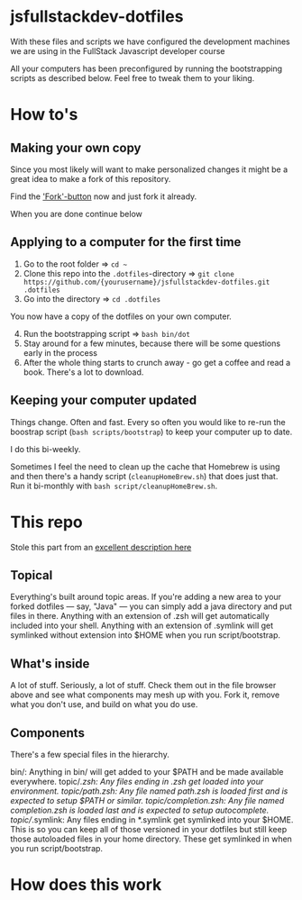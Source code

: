 # jsfullstackdev-dotfiles
With these files and scripts we have configured the development machines we are using in the FullStack Javascript developer course

All your computers has been preconfigured by running the bootstrapping scripts as described below. Feel free to tweak them to your liking.

# How to's

## Making your own copy
Since you most likely will want to make personalized changes it might be a great idea to make a fork of this repository.

Find the ['Fork'-button](https://github.com/saltsthlm/jsfullstackdev-dotfiles/fork) now and just fork it already.

When you are done continue below

## Applying to a computer for the first time

1. Go to the root folder => `cd ~`
2. Clone this repo into the `.dotfiles`-directory => `git clone https://github.com/{yourusername}/jsfullstackdev-dotfiles.git .dotfiles`
3. Go into the directory => `cd .dotfiles`

You now have a copy of the dotfiles on your own computer.

4. Run the bootstrapping script => `bash bin/dot`
5. Stay around for a few minutes, because there will be some questions early in the process
6. After the whole thing starts to crunch away - go get a coffee and read a book. There's a lot to download.

## Keeping your computer updated

Things change. Often and fast. Every so often you would like to re-run the boostrap script (`bash scripts/bootstrap`) to keep your computer up to date.

I do this bi-weekly.

Sometimes I feel the need to clean up the cache that Homebrew is using and then there's a handy script (`cleanupHomeBrew.sh`) that does just that. Run it bi-monthly with `bash script/cleanupHomeBrew.sh`.

# This repo

Stole this part from an [excellent description here](https://github.com/michaelmior/dotfiles)

## Topical
Everything's built around topic areas. If you're adding a new area to your forked dotfiles — say, "Java" — you can simply add a java directory and put files in there. Anything with an extension of .zsh will get automatically included into your shell. Anything with an extension of .symlink will get symlinked without extension into $HOME when you run script/bootstrap.

## What's inside
A lot of stuff. Seriously, a lot of stuff. Check them out in the file browser above and see what components may mesh up with you. Fork it, remove what you don't use, and build on what you do use.

## Components
There's a few special files in the hierarchy.

bin/: Anything in bin/ will get added to your $PATH and be made available everywhere.
topic/*.zsh: Any files ending in .zsh get loaded into your environment.
topic/path.zsh: Any file named path.zsh is loaded first and is expected to setup $PATH or similar.
topic/completion.zsh: Any file named completion.zsh is loaded last and is expected to setup autocomplete.
topic/*.symlink: Any files ending in *.symlink get symlinked into your $HOME. This is so you can keep all of those versioned in your dotfiles but still keep those autoloaded files in your home directory. These get symlinked in when you run script/bootstrap.

# How does this work


